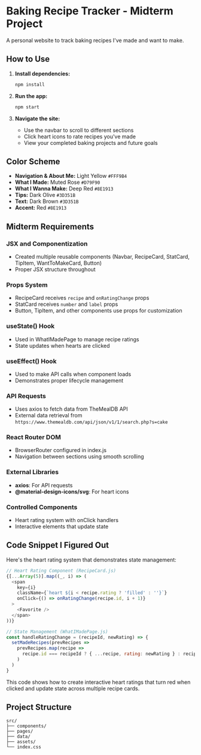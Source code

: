 # Baking Recipe Tracker - Midterm Project

A personal website to track baking recipes I've made and want to make. 

## How to Use

1. **Install dependencies:**
   ```bash
   npm install
   ```

2. **Run the app:**
   ```bash
   npm start
   ```

3. **Navigate the site:**
   - Use the navbar to scroll to different sections
   - Click heart icons to rate recipes you've made
   - View your completed baking projects and future goals

## Color Scheme

- **Navigation & About Me:** Light Yellow `#FFF9B4`
- **What I Made:** Muted Rose `#D79F90` 
- **What I Wanna Make:** Deep Red `#8E1913`
- **Tips:** Dark Olive `#3D351B`
- **Text:** Dark Brown `#3D351B`
- **Accent:** Red `#8E1913`

## Midterm Requirements

### JSX and Componentization
- Created multiple reusable components (Navbar, RecipeCard, StatCard, TipItem, WantToMakeCard, Button)
- Proper JSX structure throughout

### Props System
- RecipeCard receives `recipe` and `onRatingChange` props
- StatCard receives `number` and `label` props
- Button, TipItem, and other components use props for customization

### useState() Hook
- Used in WhatIMadePage to manage recipe ratings
- State updates when hearts are clicked

### useEffect() Hook
- Used to make API calls when component loads
- Demonstrates proper lifecycle management

### API Requests
- Uses axios to fetch data from TheMealDB API
- External data retrieval from `https://www.themealdb.com/api/json/v1/1/search.php?s=cake`

### React Router DOM
- BrowserRouter configured in index.js
- Navigation between sections using smooth scrolling

### External Libraries
- **axios**: For API requests
- **@material-design-icons/svg**: For heart icons

### Controlled Components
- Heart rating system with onClick handlers
- Interactive elements that update state

## Code Snippet I Figured Out

Here's the heart rating system that demonstrates state management:

```javascript
// Heart Rating Component (RecipeCard.js)
{[...Array(5)].map((_, i) => (
  <span 
    key={i} 
    className={`heart ${i < recipe.rating ? 'filled' : ''}`}
    onClick={() => onRatingChange(recipe.id, i + 1)}
  >
    <Favorite />
  </span>
))}

// State Management (WhatIMadePage.js)
const handleRatingChange = (recipeId, newRating) => {
  setMadeRecipes(prevRecipes => 
    prevRecipes.map(recipe => 
      recipe.id === recipeId ? { ...recipe, rating: newRating } : recipe
    )
  )
}
```

This code shows how to create interactive heart ratings that turn red when clicked and update state across multiple recipe cards.

## Project Structure

```
src/
├── components/          
├── pages/             
├── data/               
├── assets/             
└── index.css          
```

